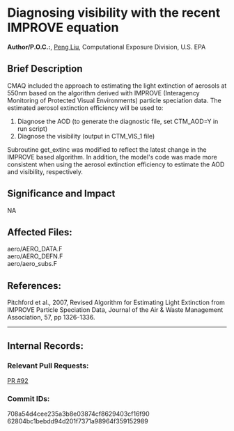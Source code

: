 # Diagnosing visibility with the recent IMPROVE equation

**Author/P.O.C.:**, [Peng Liu](mailto:liu.peng@epa.gov), Computational Exposure Division, U.S. EPA

## Brief Description
CMAQ included the approach to estimating the light extinction of aerosols at 550nm based on the algorithm derived with IMPROVE (Interagency Monitoring of Protected Visual Environments) particle speciation data. The estimated aerosol extinction efficiency will be used to:  
1. Diagnose the AOD (to generate the diagnostic file, set CTM_AOD=Y in run script)
2. Diagnose the visibility (output in CTM_VIS_1 file)

Subroutine get_extinc was modified to reflect the latest change in the IMPROVE based algorithm. In addition, the model's code was made more consistent when using the aerosol extinction efficiency to estimate the AOD and visibility, respectively.  


## Significance and Impact
NA


## Affected Files:
aero/AERO_DATA.F  
aero/AERO_DEFN.F   
aero/aero_subs.F   

## References:
Pitchford et al., 2007, Revised Algorithm for Estimating Light Extinction from IMPROVE Particle Speciation Data, Journal of the Air & Waste Management Association, 57, pp 1326-1336.   

-----
## Internal Records:

### Relevant Pull Requests:
  [PR #92](https://github.com/usepa/cmaq_dev/pull/92)

### Commit IDs:
708a54d4cee235a3b8e03874cf8629403cf16f90   
62804bc1bebdd94d201f7371a98964f359152989   
